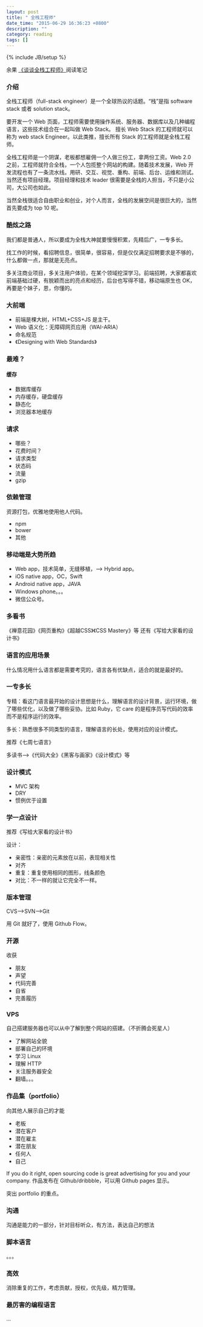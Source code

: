 ```yaml
---
layout: post
title: " 全栈工程师"
date_time: "2015-06-29 16:36:23 +0800"
description: ""
category: reading
tags: []
---
```

{% include JB/setup %}

余果 [《谈谈全栈工程师》](http://read.douban.com/column/226077/?icn=from-author-page)阅读笔记

### 介绍

全栈工程师（full-stack engineer）是一个全球热议的话题。“栈”是指 software stack 或者 solution stack。

要开发一个 Web 页面，工程师需要使用操作系统、服务器、数据库以及几种编程语言，这些技术组合在一起叫做 Web Stack。 擅长 Web Stack 的工程师就可以称为 web stack Engineer。以此类推，擅长所有 Stack 的工程师就是全栈工程师。

全栈工程师是一个阴谋，老板都想雇佣一个人做三份工，拿两份工资。Web 2.0 之前，工程师就符合全栈，一个人包揽整个网站的构建。随着技术发展，Web 开发流程也有了一条流水线。用研、交互、视觉、重构、前端、后台、运维和测试。当然还有项目经理。项目经理和技术 leader 很需要是全栈的人担当，不只是小公司，大公司也如此。

当然全栈很适合自由职业和创业，对个人而言，全栈的发展空间是很巨大的，当然首先要成为 top 10 呢。

### 酷炫之路

我们都是普通人，所以要成为全栈大神就要慢慢积累，先精后广，一专多长。

找工作的时候，看招聘信息，很简单，很容易，但是仅仅满足招聘要求是不够的，什么都做一点，那就是无亮点。

多关注商业项目，多关注用户体验，在某个领域挖深学习。前端招聘，大家都喜欢前端基础过硬，有脱颖而出的亮点和经历，后台也写得不错，移动端原生也 OK，再要是个妹子，恩，你懂的。

### 大前端

- 前端是棵大树，HTML+CSS+JS 是主干。
- Web 语义化：无障碍网页应用（WAI-ARIA）
- 命名规范
- 《Designing with Web Standards》

### 最难？

#### 缓存

- 数据库缓存
- 内存缓存，硬盘缓存
- 静态化
- 浏览器本地缓存

### 请求

- 哪些？
- 花费时间？
- 请求类型
- 状态码
- 流量
- gzip

### 依赖管理

资源打包，优雅地使用他人代码。

- npm
- bower
- 其他

### 移动端是大势所趋

- Web app，技术简单，无缝移植，--> Hybrid app。
- iOS native app，OC，Swift
- Android native app，JAVA
- Windows phone。。。
- 微信公众号。

### 多看书

《禅意花园》《网页重构》《超越CSS》《CSS Mastery》等
还有《写给大家看的设计书》

### 语言的应用场景

什么情况用什么语言都是需要考究的，语言各有优缺点，适合的就是最好的。

### 一专多长

专精：看这门语言最开始的设计思想是什么，理解语言的设计背景，运行环境，做了哪些优化，以及做了哪些妥协。比如 Ruby，它 care 的是程序员写代码的效率而不是程序运行的效率。

多长：熟悉很多不同类型的语言，理解语言的长处，使用对应的设计模式。

推荐《七周七语言》

多读书-->《代码大全》《黑客与画家》《设计模式》等

### 设计模式

- MVC 架构
- DRY
- 惯例优于设置

### 学一点设计

推荐《写给大家看的设计书》

设计：

- 亲密性：亲密的元素放在以前，表现相关性
- 对齐
- 重复：重复使用相同的图形，线条颜色
- 对比：不一样的就让它完全不一样。

### 版本管理

CVS-->SVN-->Git

用 Git 就好了，使用 Github Flow。

### 开源

收获

- 朋友
- 声望
- 代码完善
- 自省
- 完善履历

### VPS

自己搭建服务器也可以从中了解到整个网站的搭建。（不折腾会死星人）

- 了解网站全貌
- 部署自己的环境
- 学习 Linux
- 理解 HTTP
- 关注服务器安全
- 翻墙。。。

### 作品集（portfolio）

向其他人展示自己的才能

- 老板
- 潜在客户
- 潜在雇主
- 潜在朋友
- 任何人
- 自己

If you do it right, open sourcing code is great advertising for you and your company.
作品发布在 Github/dribbble，可以用 Github pages 显示。

突出 portfolio 的重点。

### 沟通

沟通是能力的一部分，针对目标听众，有方法，表达自己的想法

### 脚本语言

。。。

### 高效

 消除重复的工作，考虑贡献，授权，优先级，精力管理。

### 最厉害的编程语言

...


